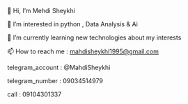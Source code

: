 👋 Hi, I’m Mehdi Sheykhi

👀 I’m interested in python , Data Analysis & Ai

🌱 I’m currently learning new technologies about my interests

📫 How to reach me : mahdisheykhi1995@gmail.com

telegram_account : @MahdiSheykhi

telegram_number : 09034514979

call : 09104301337




<!--
**mahdiSheykhiGithub/mahdiSheykhiGithub** is a ✨ _special_ ✨ repository because its `README.md` (this file) appears on your GitHub profile.

Here are some ideas to get you started:



